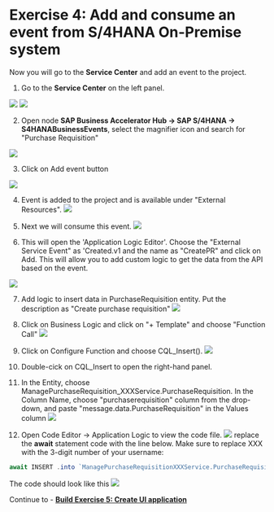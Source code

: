 # Exercise 4: Add and consume an event from S/4HANA On-Premise system
Now you will go to the **Service Center** and add an event to the project.

1. Go to the **Service Center** on the left panel.

![](images/Event_000.png)
![](images/Event_001.png)

2. Open node **SAP Business Accelerator Hub -> SAP S/4HANA -> S4HANABusinessEvents**, select the magnifier icon and search for "Purchase Requisition"

![](images/Event_002.png)

3. Click on Add event button

![](images/Event_009.png)

4. Event is added to the project and is available under "External Resources".
![](images/Event_003.png)

5. Next we will consume this event.
![](images/Event_004.png)

6. This will open the 'Application Logic Editor'. Choose the "External Service Event" as 'Created.v1 and the name as "CreatePR" and click on Add. This will allow you to add custom logic to get the data from the API based on the event. 

![](images/Event_010.png)

7. Add logic to insert data in PurchaseRequisition entity. Put the description as "Create purchase requisition"
![](images/Event_005.png)

8. Click on Business Logic and click on "+ Template" and choose "Function Call"
![](images/Event_006.png)

9. Click on Configure Function and choose CQL_Insert().
![](images/Cqlinsert.png)

10. Double-cick on CQL_Insert to open the right-hand panel.

11. In the Entity, choose ManagePurchaseRequisition_XXXService.PurchaseRequisition. In the Column Name, choose "purchaserequisition" column from the drop-down, and paste "message.data.PurchaseRequisition" in the Values column
![](images/Event_007.png)

12. Open Code Editor -> Application Logic to view the code file.
![](images/Event_008.png)
replace the **await** statement code with the line below. Make sure to replace XXX with the 3-digit number of your username:
```js
await INSERT .into `ManagePurchaseRequisitionXXXService.PurchaseRequisition` .entries({purchaserequisition:message.data.PurchaseRequisition});
```
The code should look like this
![](images/EventCode.png)

Continue to - **[Build Exercise 5: Create UI application](../../../buildcode/exercises/ex5/README.md)**
